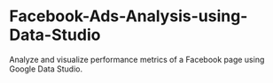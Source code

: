 # Facebook-Ads-Analysis-using-Data-Studio
Analyze and visualize performance metrics of a Facebook page using Google Data Studio.
